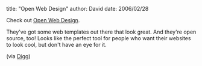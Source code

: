 
title: "Open Web Design"
author: David
date: 2006/02/28

Check out [Open Web Design](http://www.openwebdesign.org/).

They've got some web templates out there that look great. And they're open source, too! Looks like the perfect tool for people who want their websites to look cool, but don't have an eye for it.

(via [Digg](http://digg.com/design/The_top_10_most_popular_Open_Source_Website_Templates_%5B_Photos_included_%5D))
